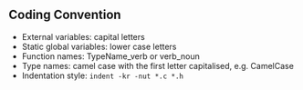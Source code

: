 ## Coding Convention
- External variables: capital letters
- Static global variables: lower case letters
- Function names: TypeName_verb or verb_noun
- Type names: camel case with the first letter capitalised, e.g. CamelCase
- Indentation style: ``indent -kr -nut *.c *.h``

